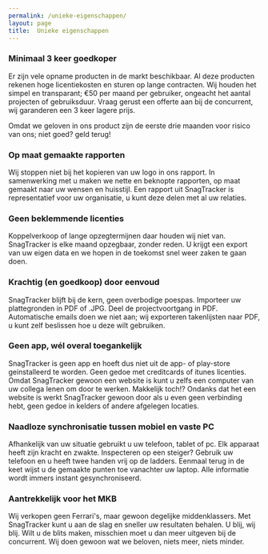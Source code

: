 ```yaml
---
permalink: /unieke-eigenschappen/
layout: page
title:  Unieke eigenschappen
---
```


### Minimaal 3 keer goedkoper

Er zijn vele opname producten in de markt beschikbaar. Al deze producten rekenen hoge licentiekosten en sturen op lange contracten. Wij houden het simpel en transparant; &euro;50 per maand per gebruiker, ongeacht het aantal projecten of gebruiksduur. Vraag gerust een offerte aan bij de concurrent, wij garanderen een 3 keer lagere prijs.

Omdat we geloven in ons product zijn de eerste drie maanden voor risico van ons; niet goed? geld terug!

### Op maat gemaakte rapporten

Wij stoppen niet bij het kopieren van uw logo in ons rapport. In samenwerking met u maken we nette en beknopte rapporten, op maat gemaakt naar uw wensen en huisstijl. Een rapport uit SnagTracker is representatief voor uw organisatie, u kunt deze delen met al uw relaties.

### Geen beklemmende licenties

Koppelverkoop of lange opzegtermijnen daar houden wij niet van. SnagTracker is elke maand opzegbaar, zonder reden. U krijgt een export van uw eigen data en we hopen in de toekomst snel weer zaken te gaan doen.

### Krachtig (en goedkoop) door eenvoud

SnagTracker blijft bij de kern, geen overbodige poespas. Importeer uw plattegronden in PDF of .JPG. Deel de projectvoortgang in PDF. Automatische emails doen we niet aan; wij exporteren takenlijsten naar PDF, u kunt zelf beslissen hoe u deze wilt gebruiken.

### Geen app, w&eacute;l overal toegankelijk

SnagTracker is geen app en hoeft dus niet uit de app- of play-store geinstalleerd te worden. Geen gedoe met creditcards of itunes licenties. Omdat SnagTracker gewoon een website is kunt u zelfs een computer van uw collega lenen om door te werken. Makkelijk toch!? Ondanks dat het een website is werkt SnagTracker gewoon door als u even geen verbinding hebt, geen gedoe in kelders of andere afgelegen locaties.

### Naadloze synchronisatie tussen mobiel en vaste PC

Afhankelijk van uw situatie gebruikt u uw telefoon, tablet of pc. Elk apparaat heeft zijn kracht en zwakte. Inspecteren op een steiger? Gebruik uw telefoon en u heeft twee handen vrij op de ladders. Eenmaal terug in de keet wijst u de gemaakte punten toe vanachter uw laptop. Alle informatie wordt immers instant gesynchroniseerd.

### Aantrekkelijk voor het MKB

Wij verkopen geen Ferrari's, maar gewoon degelijke middenklassers. Met SnagTracker kunt u aan de slag en sneller uw resultaten behalen. U blij, wij blij. Wilt u de blits maken, misschien moet u dan meer uitgeven bij de concurrent. Wij doen gewoon wat we beloven, niets meer, niets minder.
